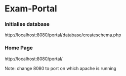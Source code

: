 # Exam-Portal

### Initialise database
http://localhost:8080/portal/database/createschema.php

### Home Page
http://localhost:8080/portal/


Note: change 8080  to port on which apache is running
